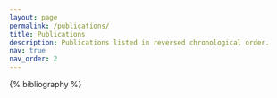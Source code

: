 ```yaml
---
layout: page
permalink: /publications/
title: Publications
description: Publications listed in reversed chronological order. 
nav: true
nav_order: 2
---
```


<!-- _pages/publications.md -->

<!-- Bibsearch Feature -->

<!-- {% include bib_search.liquid %} -->

<div class="publications">

{% bibliography %}

</div>
